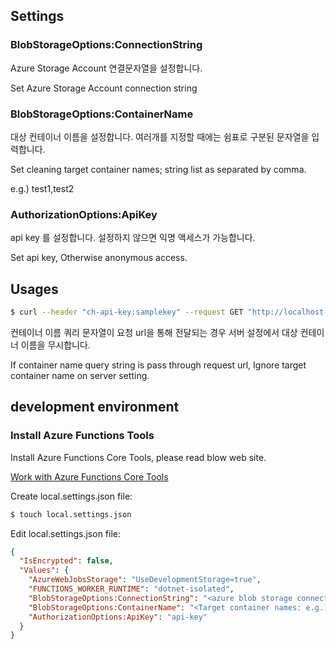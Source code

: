 ## Settings 

### BlobStorageOptions:ConnectionString

Azure Storage Account 연결문자열을 설정합니다.

Set Azure Storage Account connection string

### BlobStorageOptions:ContainerName

대상 컨테이너 이름을 설정합니다. 여러개를 지정할 때에는 쉼표로 구분된 문자열을 입력합니다.

Set cleaning target container names; string list as separated by comma.

e.g.) test1,test2

### AuthorizationOptions:ApiKey

api key 를 설정합니다. 설정하지 않으면 익명 액세스가 가능합니다.

Set api key, Otherwise anonymous access. 


## Usages

```bash
$ curl --header "ch-api-key:samplekey" --request GET "http://localhost:7071/api/cleanAssetsOnPrdStageFunction?containername=test-func"
```

컨테이너 이름 쿼리 문자열이 요청 url을 통해 전달되는 경우 서버 설정에서 대상 컨테이너 이름을 무시합니다.

If container name query string is pass through request url, Ignore target container name on server setting. 


## development environment

### Install Azure Functions Tools

Install Azure Functions Core Tools, please read blow web site.

[Work with Azure Functions Core Tools](https://docs.microsoft.com/ko-kr/azure/azure-functions/functions-run-local?tabs=v4%2Cmacos%2Ccsharp%2Cportal%2Cbash#v2)

Create local.settings.json file:

```bash
$ touch local.settings.json
```

Edit local.settings.json file:

```json
{
  "IsEncrypted": false,
  "Values": {
    "AzureWebJobsStorage": "UseDevelopmentStorage=true",
    "FUNCTIONS_WORKER_RUNTIME": "dotnet-isolated",
    "BlobStorageOptions:ConnectionString": "<azure blob storage connection string>",
    "BlobStorageOptions:ContainerName": "<Target container names: e.g.) test1,test2,test3>",
    "AuthorizationOptions:ApiKey": "api-key"
  }
}
```
